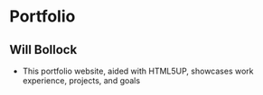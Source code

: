# Portfolio
## Will Bollock

* This portfolio website, aided with HTML5UP, showcases work experience, projects, and goals
 
